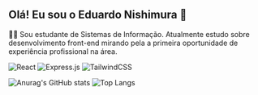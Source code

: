 ## Olá! Eu sou o Eduardo Nishimura 🖖
👨‍💻 Sou estudante de Sistemas de Informação. Atualmente estudo sobre desenvolvimento front-end mirando pela a primeira oportunidade de experiência profissional na área. 

![React](https://img.shields.io/badge/react-%2320232a.svg?style=for-the-badge&logo=react&logoColor=%2361DAFB) ![Express.js](https://img.shields.io/badge/express.js-%23404d59.svg?style=for-the-badge&logo=express&logoColor=%2361DAFB) 
![TailwindCSS](https://img.shields.io/badge/tailwindcss-%2338B2AC.svg?style=for-the-badge&logo=tailwind-css&logoColor=white) 

![Anurag's GitHub stats](https://github-readme-stats.vercel.app/api?username=EduNishimura&show_icons=true&theme=synthwave) ![Top Langs](https://github-readme-stats.vercel.app/api/top-langs/?username=EduNishimura&layout=compact)
<!--
**EduNishimura/EduNishimura** is a ✨ _special_ ✨ repository because its `README.md` (this file) appears on your GitHub profile.

Here are some ideas to get you started:

- 🔭 I’m currently working on ...
- 🌱 I’m currently learning ...
- 👯 I’m looking to collaborate on ...
- 🤔 I’m looking for help with ...
- 💬 Ask me about ...
- 📫 How to reach me: ...
- 😄 Pronouns: ...
- ⚡ Fun fact: ...
-->

